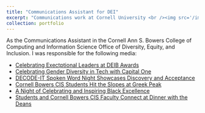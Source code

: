 ```yaml
---
title: "Communications Assistant for DEI"
excerpt: "Communications work at Cornell University <br /><img src='/images/gates.jpeg'>"
collection: portfolio
---
```


As the Communications Assistant in the Cornell Ann S. Bowers College of Computing and Information Science Office of
Diversity, Equity, and Inclusion. I was responsible for the following media:

- [Celebrating Exectptional Leaders at DEIB Awards](https://cis.cornell.edu/celebrating-exceptional-leaders-deib-awards-and-cis-formal)
- [Celebrating Gender Diversity in Tech with Capital
One](https://cis.cornell.edu/celebrating-gender-diversity-tech-capital-one)
- [DECODE-IT Spoken Word Night Showcases Discovery and
Acceptance](https://cis.cornell.edu/decode-it-spoken-word-night-showcases-discovery-and-acceptance)
- [Cornell Bowers CIS Students Hit the Slopes at Greek
Peak](https://cis.cornell.edu/cornell-bowers-cis-students-hit-slopes-greek-peak)
- [A Night of Celebrating and Inspiring Black
Excellence](https://cis.cornell.edu/night-celebrating-and-inspiring-black-excellence)
- [Students and Cornell Bowers CIS Faculty Connect at Dinner with the
Deans](https://cis.cornell.edu/students-and-cornell-bowers-cis-faculty-connect-dinner-deans)
